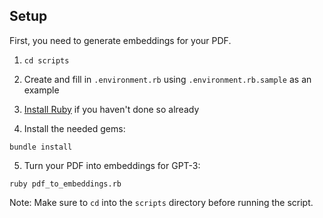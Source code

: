 ## Setup

First, you need to generate embeddings for your PDF.

1. `cd scripts`

2. Create and fill in `.environment.rb` using `.environment.rb.sample` as an example

3. [Install Ruby](https://www.ruby-lang.org/en/documentation/installation/) if you haven't done so already

4. Install the needed gems:

```
bundle install
```

5. Turn your PDF into embeddings for GPT-3:

```
ruby pdf_to_embeddings.rb
```

Note: Make sure to `cd` into the `scripts` directory before running the script.
